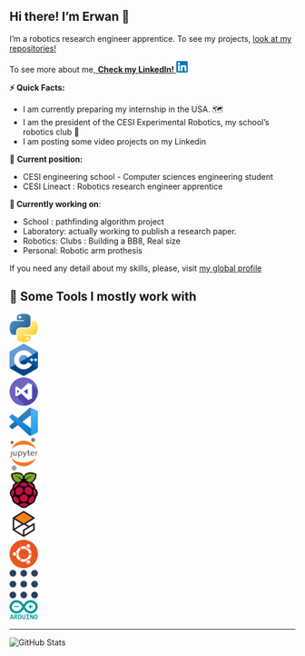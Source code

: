 ## **Hi there! I’m Erwan** 👋


I’m a robotics research engineer apprentice. To see my projects, <a href="https://github.com/R1leMargoulin?tab=repositories"> look at my repositories!</a>

To see more about me,<a href="https://www.linkedin.com/in/erwan-martin-76b931199/"> **Check my LinkedIn!**
<img src="174857.png" width="20"></a>


**⚡️ Quick Facts:**

- I am currently preparing my internship in the USA. 🗺️
- I am the president of the CESI Experimental Robotics, my school’s robotics club 🤖
- I am posting some video projects on my Linkedin

💼 **Current position:** 

- CESI engineering school - Computer sciences engineering student
- CESI Lineact : Robotics research engineer apprentice

**🦾 Currently working on**:

- School : pathfinding algorithm project
- Laboratory: actually working to publish a research paper.
- Robotics: Clubs : Building a BB8, Real size
- Personal: Robotic arm prothesis


If you need any detail about my skills, please, visit <a href="https://github.com/R1leMargoulin/Global-Profile/blob/main/global_profile.pdf">my global profile</a>

## **🚀 Some Tools I mostly work with**
<div>
  <div style="max-width: 20%;max-height: 20%;display: inline-block;">
    <a href="https://www.python.org/"><img src="Untitled%201.png" width="50" style="margin: auto;"> </a>
    <a href="https://isocpp.org/"><img src="Untitled%202.png" width="50" style="margin: auto;"></a>
    <a href="https://visualstudio.microsoft.com/"><img src="Untitled%203.png" width="50" style="margin: auto;"></a>
    <a href="https://code.visualstudio.com/"><img src="Untitled%204.png" width="50" style="margin: auto;"></a>
    <a href="https://jupyter.org/"><img src="Untitled%205.png" width="50" style="margin: auto;"></a>
    <a href="https://www.raspberrypi.com/"><img src="Untitled%206.png" width="50" style="margin: auto;"></a>
    <a href="https://gazebosim.org/home"><img src="Untitled%207.png" width="50" style="margin: auto;"></a>
    <a href="https://ubuntu.com/"><img src="Untitled%208.png" width="50" style="margin: auto;"></a>
    <a href="https://www.ros.org/"><img src="Untitled%209.png" width="50" style="margin: auto;"></a>
    <a href="https://www.arduino.cc/"><img src="Untitled%2010.png" width="50" style="margin: auto;"></a>
  </div>
 </div>


___
![GitHub Stats](https://github-readme-stats.vercel.app/api?username=R1leMargoulin&theme=radical)

<!--
**R1leMargoulin/R1leMargoulin** is a ✨ _special_ ✨ repository because its `README.md` (this file) appears on your GitHub profile.

Here are some ideas to get you started:

- 🔭 I’m currently working on ...
- 🌱 I’m currently learning ...
- 👯 I’m looking to collaborate on ...
- 🤔 I’m looking for help with ...
- 💬 Ask me about ...
- 📫 How to reach me: ...
- 😄 Pronouns: ...
- ⚡ Fun fact: ...
-->
